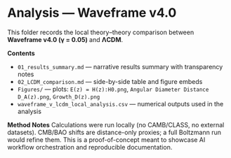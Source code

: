 # Analysis — Waveframe v4.0

This folder records the local theory–theory comparison between **Waveframe v4.0 (γ = 0.05)** and **ΛCDM**.

**Contents**
- `01_results_summary.md` — narrative results summary with transparency notes
- `02_LCDM_comparison.md` — side-by-side table and figure embeds
- `Figures/` — plots: `E(z) = H(z):H0.png`, `Angular Diameter Distance D_A(z).png`, `Growth_D(z).png`
- `waveframe_v_lcdm_local_analysis.csv` — numerical outputs used in the analysis

**Method Notes**
Calculations were run locally (no CAMB/CLASS, no external datasets). CMB/BAO shifts are distance-only proxies; a full Boltzmann run would refine them. This is a proof-of-concept meant to showcase AI workflow orchestration and reproducible documentation.
